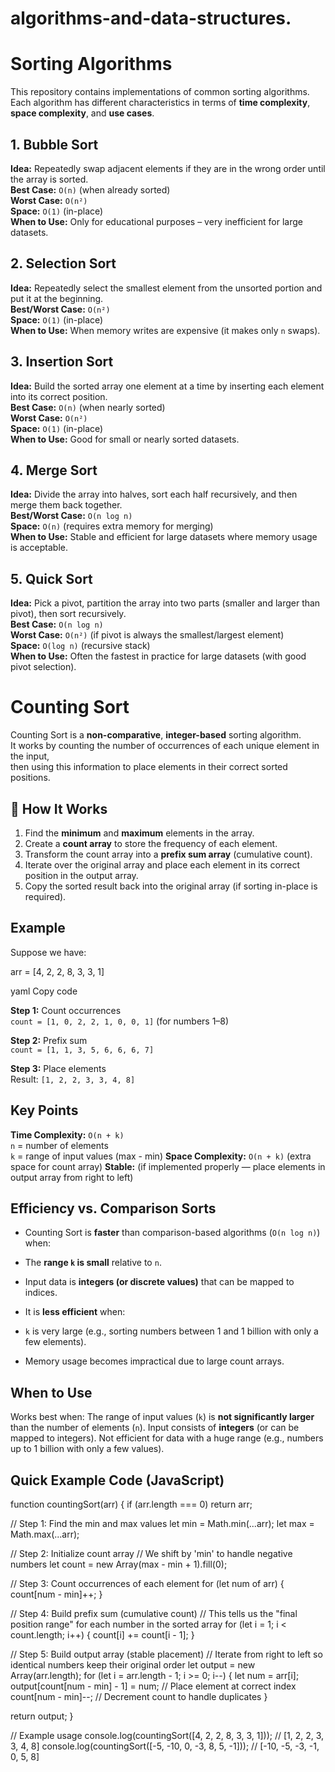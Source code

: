 # algorithms-and-data-structures.
# Sorting Algorithms

This repository contains implementations of common sorting algorithms.  
Each algorithm has different characteristics in terms of **time complexity**, **space complexity**, and **use cases**.

##  1. Bubble Sort
**Idea:** Repeatedly swap adjacent elements if they are in the wrong order until the array is sorted.  
**Best Case:** `O(n)` (when already sorted)  
**Worst Case:** `O(n²)`  
**Space:** `O(1)` (in-place)  
**When to Use:** Only for educational purposes – very inefficient for large datasets.


##  2. Selection Sort
**Idea:** Repeatedly select the smallest element from the unsorted portion and put it at the beginning.  
**Best/Worst Case:** `O(n²)`  
**Space:** `O(1)` (in-place)  
**When to Use:** When memory writes are expensive (it makes only `n` swaps).



##  3. Insertion Sort
**Idea:** Build the sorted array one element at a time by inserting each element into its correct position.  
**Best Case:** `O(n)` (when nearly sorted)  
**Worst Case:** `O(n²)`  
**Space:** `O(1)` (in-place)  
**When to Use:** Good for small or nearly sorted datasets.



## 4. Merge Sort
**Idea:** Divide the array into halves, sort each half recursively, and then merge them back together.  
**Best/Worst Case:** `O(n log n)`  
**Space:** `O(n)` (requires extra memory for merging)  
**When to Use:** Stable and efficient for large datasets where memory usage is acceptable.



##  5. Quick Sort
**Idea:** Pick a pivot, partition the array into two parts (smaller and larger than pivot), then sort recursively.  
**Best Case:** `O(n log n)`  
**Worst Case:** `O(n²)` (if pivot is always the smallest/largest element)  
**Space:** `O(log n)` (recursive stack)  
**When to Use:** Often the fastest in practice for large datasets (with good pivot selection).

# Counting Sort

Counting Sort is a **non-comparative**, **integer-based** sorting algorithm.  
It works by counting the number of occurrences of each unique element in the input,  
then using this information to place elements in their correct sorted positions.



## 📌 How It Works

1. Find the **minimum** and **maximum** elements in the array.
2. Create a **count array** to store the frequency of each element.
3. Transform the count array into a **prefix sum array** (cumulative count).
4. Iterate over the original array and place each element in its correct position in the output array.
5. Copy the sorted result back into the original array (if sorting in-place is required).



##  Example

Suppose we have:

arr = [4, 2, 2, 8, 3, 3, 1]

yaml
Copy code

 **Step 1:** Count occurrences  
  `count = [1, 0, 2, 2, 1, 0, 0, 1]` (for numbers 1–8)

 **Step 2:** Prefix sum  
  `count = [1, 1, 3, 5, 6, 6, 6, 7]`

 **Step 3:** Place elements  
  Result: `[1, 2, 2, 3, 3, 4, 8]`



##  Key Points

 **Time Complexity:** `O(n + k)`  
   `n` = number of elements  
   `k` = range of input values (max - min)
   **Space Complexity:** `O(n + k)` (extra space for count array)
 **Stable:** (if implemented properly — place elements in output array from right to left)

## Efficiency vs. Comparison Sorts

- Counting Sort is **faster** than comparison-based algorithms (`O(n log n)`) when:
- The **range `k` is small** relative to `n`.  
- Input data is **integers (or discrete values)** that can be mapped to indices.  

- It is **less efficient** when:
- `k` is very large (e.g., sorting numbers between 1 and 1 billion with only a few elements).  
- Memory usage becomes impractical due to large count arrays.



##  When to Use

 Works best when:
 The range of input values (`k`) is **not significantly larger** than the number of elements (`n`).
Input consists of **integers** (or can be mapped to integers).
Not efficient for data with a huge range (e.g., numbers up to 1 billion with only a few values).



##  Quick Example Code (JavaScript)

function countingSort(arr) {
  if (arr.length === 0) return arr;

  // Step 1: Find the min and max values
  let min = Math.min(...arr);
  let max = Math.max(...arr);

  // Step 2: Initialize count array
  // We shift by 'min' to handle negative numbers
  let count = new Array(max - min + 1).fill(0);

  // Step 3: Count occurrences of each element
  for (let num of arr) {
    count[num - min]++;
  }

  // Step 4: Build prefix sum (cumulative count)
  // This tells us the "final position range" for each number in the sorted array
  for (let i = 1; i < count.length; i++) {
    count[i] += count[i - 1];
  }

  // Step 5: Build output array (stable placement)
  // Iterate from right to left so identical numbers keep their original order
  let output = new Array(arr.length);
  for (let i = arr.length - 1; i >= 0; i--) {
    let num = arr[i];
    output[count[num - min] - 1] = num; // Place element at correct index
    count[num - min]--; // Decrement count to handle duplicates
  }

  return output;
}

//  Example usage
console.log(countingSort([4, 2, 2, 8, 3, 3, 1]));   // [1, 2, 2, 3, 3, 4, 8]
console.log(countingSort([-5, -10, 0, -3, 8, 5, -1])); // [-10, -5, -3, -1, 0, 5, 8]
